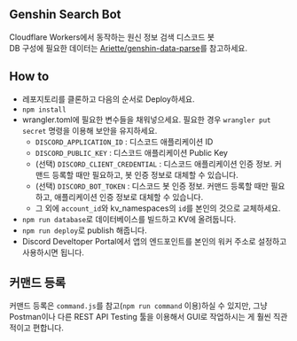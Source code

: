 ## Genshin Search Bot
Cloudflare Workers에서 동작하는 원신 정보 검색 디스코드 봇  
DB 구성에 필요한 데이터는 [Ariette/genshin-data-parse](https://github.com/Ariette/genshin-data-parse)를 참고하세요.

## How to
 + 레포지토리를 클론하고 다음의 순서로 Deploy하세요.
 + `npm install`
 + wrangler.toml에 필요한 변수들을 채워넣으세요. 필요한 경우 `wrangler put secret` 명령을 이용해 보안을 유지하세요.
   + `DISCORD_APPLICATION_ID` : 디스코드 애플리케이션 ID
   + `DISCORD_PUBLIC_KEY` : 디스코드 애플리케이션 Public Key
   + (선택) `DISCORD_CLIENT_CREDENTIAL` : 디스코드 애플리케이션 인증 정보. 커맨드 등록할 때만 필요하고, 봇 인증 정보로 대체할 수 있습니다.
   + (선택) `DISCORD_BOT_TOKEN` : 디스코드 봇 인증 정보. 커맨드 등록할 때만 필요하고, 애플리케이션 인증 정보로 대체할 수 있습니다.
   + 그 외에 `account_id`와 kv_namespaces의 `id`를 본인의 것으로 교체하세요.
 + `npm run database`로 데이터베이스를 빌드하고 KV에 올려둡니다.
 + `npm run deploy`로 publish 해줍니다.
 + Discord Develtoper Portal에서 앱의 엔드포인트를 본인의 워커 주소로 설정하고 사용하시면 됩니다.

## 커맨드 등록
커맨드 등록은 `command.js`를 참고(`npm run command` 이용)하실 수 있지만, 그냥 Postman이나 다른 REST API Testing 툴을 이용해서 GUI로 작업하시는 게 훨씬 직관적이고 편합니다.